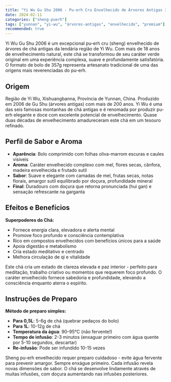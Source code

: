 ```yaml
---
title: "Yi Wu Gu Shu 2006 - Pu-erh Cru Envelhecido de Árvores Antigas 357g"
date: 2024-02-11
categories: ["sheng-puerh"]
tags: ["yunnan", "yi-wu", "árvores-antigas", "envelhecido", "premium"]
recommended: true
---
```


Yi Wu Gu Shu 2006 é um excepcional pu-erh cru (sheng) envelhecido de árvores de chá antigas da lendária região de Yi Wu. Com mais de 18 anos de envelhecimento natural, este chá se transformou de seu caráter verde original em uma experiência complexa, suave e profundamente satisfatória. O formato de bolo de 357g representa artesanato tradicional de uma das origens mais reverenciadas do pu-erh.

## Origem

Região de Yi Wu, Xishuangbanna, Província de Yunnan, China. Produzido em 2006 de Gu Shu (árvores antigas) com mais de 200 anos. Yi Wu é uma das seis famosas montanhas de chá antigas e é renomada por produzir pu-erh elegante e doce com excelente potencial de envelhecimento. Quase duas décadas de envelhecimento amadureceram este chá em um tesouro refinado.

## Perfil de Sabor e Aroma

- **Aparência**: Bolo comprimido com folhas oliva-marrom escuras e caules visíveis
- **Aroma**: Caráter envelhecido complexo com mel, flores secas, cânfora, madeira envelhecida e frutado sutil
- **Sabor**: Suave e elegante com camadas de mel, frutas secas, notas florais, amargor sutil equilibrado por doçura, profundidade mineral
- **Final**: Duradouro com doçura que retorna pronunciada (hui gan) e sensação refrescante na garganta

## Efeitos e Benefícios

**Superpoderes do Chá:**
- Fornece energia clara, elevadora e alerta mental
- Promove foco profundo e consciência contemplativa
- Rico em compostos envelhecidos com benefícios únicos para a saúde
- Apoia digestão e metabolismo
- Cria estado meditativo e centrado
- Melhora circulação de qi e vitalidade

Este chá cria um estado de clareza elevada e paz interior - perfeito para meditação, trabalho criativo ou momentos que requerem foco profundo. O caráter envelhecido fornece sabedoria e profundidade, elevando a consciência enquanto aterra o espírito.

## Instruções de Preparo

**Método de preparo simples:**
- **Para 0,5L**: 5-6g de chá (quebrar pedaços do bolo)
- **Para 1L**: 10-12g de chá
- **Temperatura da água**: 90-95°C (não fervente!)
- **Tempo de infusão**: 2-3 minutos (enxaguar primeiro com água quente por 5-10 segundos, descartar)
- **Re-infusão**: Pode ser infundido 10-15 vezes

Sheng pu-erh envelhecido requer preparo cuidadoso - evite água fervente para prevenir amargor. Sempre enxágue primeiro. Cada infusão revela novas dimensões de sabor. O chá se desenvolve lindamente através de muitas infusões, com doçura aumentando nas infusões posteriores.
